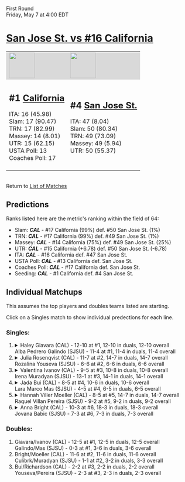 First Round  
Friday, May 7 at 4:00 EDT
# [San Jose St. vs #16 California](https://www.ncaa.com/game/5833650) 

<table>  
<tr style="background-color: #d9d9d9 !important"><td><a href="#"><img src="https://www.ncaa.com/sites/default/files/images/logos/schools/c/california.70.png" width="70" height="70" /></a></td><td><a href="#"><img src="https://www.ncaa.com/sites/default/files/images/logos/schools/s/san-jose-st.70.png" width="70" height="70" /></a></td></tr>
<tr><td>  

<h2>#1 <a href="#">California</a></h2>  
ITA: 16 (45.98)<br>  
Slam: 17 (90.47)<br>  
TRN: 17 (82.99)<br>  
Massey: 14 (8.01)<br>  
UTR: 15 (62.15)<br>  
USTA Poll: 13<br>  
Coaches Poll: 17<br>  
<br>  

</td><td>  

<h2>#4 <a href="#">San Jose St.</a></h2>  
ITA: 47 (8.04)<br>  
Slam: 50 (80.34)<br>  
TRN: 49 (73.09)<br>  
Massey: 49 (5.94)<br>  
UTR: 50 (55.37)<br>  
<br>  

</td></tr></table>  


<br>Return to [List of Matches](../index.md)  

## Predictions  

Ranks listed here are the metric's ranking within the field of 64:  
- Slam: ***CAL*** - #17 California (99%) def. #50 San Jose St. (1%)  
- TRN: ***CAL*** - #17 California (99%) def. #49 San Jose St. (1%)  
- Massey: ***CAL*** - #14 California (75%) def. #49 San Jose St. (25%)  
- UTR: ***CAL*** - #15 California (+6.78) def. #50 San Jose St. (-6.78)  
- ITA: ***CAL*** - #16 California def. #47 San Jose St.  
- USTA Poll: ***CAL*** - #13 California def. San Jose St.  
- Coaches Poll: ***CAL*** - #17 California def. San Jose St.  
- Seeding: ***CAL*** - #1 California def. #4 San Jose St.  

## Individual Matchups  

This assumes the top players and doubles teams listed are starting.  

Click on a Singles match to show individual predections for each line.  

### Singles:  

<ol>
<li><details><summary markdown="span">
Haley Giavara (CAL) - 12-10 at #1, 12-10 in duals, 12-10 overall<br>  
Alba Pedrero Galindo (SJSU) - 11-4 at #1, 11-4 in duals, 11-4 overall
</summary><h4>Predictions</h4><ul>
<li>Slam: <b><i>VT</i></b> - #30 Virginia Tech (56%) def. #35 Texas Tech (44%)</li>  
</ul></details></li>
<li><details><summary markdown="span">
Julia Rosenqvist (CAL) - 11-7 at #2, 14-7 in duals, 14-7 overall<br>  
Rozalina Youseva (SJSU) - 6-6 at #2, 6-6 in duals, 6-6 overall
</summary><h4>Predictions</h4><ul>
<li>Slam: <b><i>VT</i></b> - #30 Virginia Tech (56%) def. #35 Texas Tech (44%)</li>  
</ul></details></li>
<li><details><summary markdown="span">
Valentina Ivanov (CAL) - 9-5 at #3, 10-8 in duals, 10-8 overall<br>  
Irena Muradyan (SJSU) - 13-1 at #3, 14-1 in duals, 14-1 overall
</summary><h4>Predictions</h4><ul>
<li>Slam: <b><i>VT</i></b> - #30 Virginia Tech (56%) def. #35 Texas Tech (44%)</li>  
</ul></details></li>
<li><details><summary markdown="span">
Jada Bui (CAL) - 8-5 at #4, 10-6 in duals, 10-6 overall<br>  
Lara Marco Mas (SJSU) - 4-5 at #4, 6-5 in duals, 6-5 overall
</summary><h4>Predictions</h4><ul>
<li>Slam: <b><i>VT</i></b> - #30 Virginia Tech (56%) def. #35 Texas Tech (44%)</li>  
</ul></details></li>
<li><details><summary markdown="span">
Hannah Viller Moeller (CAL) - 8-5 at #5, 14-7 in duals, 14-7 overall<br>  
Raquel Villan Pereira (SJSU) - 9-2 at #5, 9-2 in duals, 9-2 overall
</summary><h4>Predictions</h4><ul>
<li>Slam: <b><i>VT</i></b> - #30 Virginia Tech (56%) def. #35 Texas Tech (44%)</li>  
</ul></details></li>
<li><details><summary markdown="span">
Anna Bright (CAL) - 10-3 at #6, 18-3 in duals, 18-3 overall<br>  
Jovana Babic (SJSU) - 7-3 at #6, 7-3 in duals, 7-3 overall
</summary><h4>Predictions</h4><ul>
<li>Slam: <b><i>VT</i></b> - #30 Virginia Tech (56%) def. #35 Texas Tech (44%)</li>  
</ul></details></li>
</ol>

### Doubles:  
1. Giavara/Ivanov (CAL) - 12-5 at #1, 12-5 in duals, 12-5 overall  
   Galindo/Mas (SJSU) - 0-3 at #1, 3-6 in duals, 3-6 overall
2. Bright/Moeller (CAL) - 11-6 at #2, 11-6 in duals, 11-6 overall  
   Culibrk/Muradyan (SJSU) - 1-1 at #2, 3-2 in duals, 3-3 overall
3. Bui/Richardson (CAL) - 2-2 at #3, 2-2 in duals, 2-2 overall  
   Youseva/Pereira (SJSU) - 2-3 at #3, 2-3 in duals, 2-3 overall
